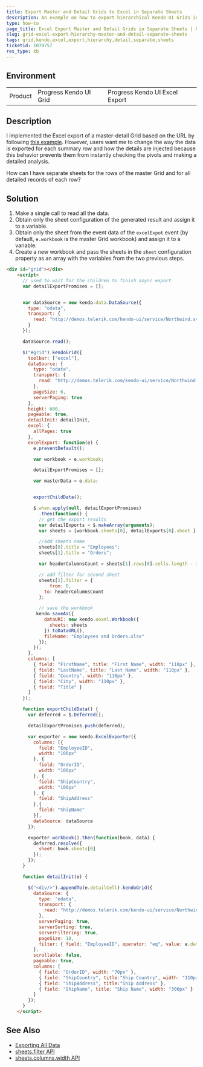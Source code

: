 ```yaml
---
title: Export Master and Detail Grids to Excel in Separate Sheets
description: An example on how to export hierarchical Kendo UI Grids in separate sheets in Excel.
type: how-to
page_title: Excel Export Master and Detail Grids in Separate Sheets | Kendo UI Grid
slug: grid-excel-export-hierarchy-master-and-detail-separate-sheets
tags: grid,kendo,excel,export,hierarchy,detail,separate,sheets
ticketid: 1079757
res_type: kb
---
```


## Environment

<table>
 <tr>
  <td>Product</td>
  <td>Progress Kendo UI Grid</td>
  <td>Progress Kendo UI Excel Export</td>
 </tr>
</table>


## Description

I implemented the Excel export of a master-detail Grid based on the URL by following [this example](http://docs.telerik.com/kendo-ui/controls/data-management/grid/how-to/excel/detail-grid-export). However, users want me to change the way the data is exported for each summary row and how the details are injected because this behavior prevents them from instantly checking the pivots and making a detailed analysis.

How can I have separate sheets for the rows of the master Grid and for all detailed records of each row?

## Solution

1. Make a single call to read all the data.  
1. Obtain only the sheet configuration of the generated result and assign it to a variable.
1. Obtain only the sheet from the event data of the `excelExpot` event (by default, `e.workbook` is the master Grid workbook) and assign it to a variable.  
1. Create a new workbook and pass the sheets in the `sheet` configuration property as an array with the variables from the two previous steps.  

```html
<div id="grid"></div>
    <script>
      // used to wait for the children to finish async export
      var detailExportPromises = [];


      var dataSource = new kendo.data.DataSource({
        type: "odata",
        transport: {
          read: "http://demos.telerik.com/kendo-ui/service/Northwind.svc/Orders"
        }
      });

      dataSource.read();

      $("#grid").kendoGrid({
        toolbar: ["excel"],
        dataSource: {
          type: "odata",
          transport: {
            read: "http://demos.telerik.com/kendo-ui/service/Northwind.svc/Employees"
          },
          pageSize: 6,
          serverPaging: true
        },
        height: 600,
        pageable: true,
        detailInit: detailInit,
        excel: {
          allPages: true
        },
        excelExport: function(e) {
          e.preventDefault();

          var workbook = e.workbook;

          detailExportPromises = [];

          var masterData = e.data;


          exportChildData();

          $.when.apply(null, detailExportPromises)
            .then(function() {
            // get the export results
            var detailExports = $.makeArray(arguments);
            var sheets = [workbook.sheets[0], detailExports[0].sheet ];

            //add sheets name
            sheets[0].title = "Employees";            
            sheets[1].title = "Orders";

            var headerColumnsCount = sheets[1].rows[0].cells.length - 1;

            // add filter for second sheet
            sheets[1].filter = {
            	from: 0,
              to: headerColumnsCount
            };

            // save the workbook            
           kendo.saveAs({
              dataURI: new kendo.ooxml.Workbook({
                sheets: sheets
              }).toDataURL(),
              fileName: "Employees and Orders.xlsx"
            });
          });
        },
        columns: [
          { field: "FirstName", title: "First Name", width: "110px" },
          { field: "LastName", title: "Last Name", width: "110px" },
          { field: "Country", width: "110px" },
          { field: "City", width: "110px" },
          { field: "Title" }
        ]
      });

      function exportChildData() {
        var deferred = $.Deferred();

        detailExportPromises.push(deferred);

        var exporter = new kendo.ExcelExporter({
          columns: [{
            field: "EmployeeID",
            width: "100px"
          }, {
            field: "OrderID",
            width: "100px"
          }, {
            field: "ShipCountry",
            width: "100px"
          }, {
            field: "ShipAddress"
          },{
            field: "ShipName"
          }],
          dataSource: dataSource
        });

        exporter.workbook().then(function(book, data) {
          deferred.resolve({
            sheet: book.sheets[0]
          });
        });
      }

      function detailInit(e) {

        $("<div/>").appendTo(e.detailCell).kendoGrid({
          dataSource: {
            type: "odata",
            transport: {
              read: "http://demos.telerik.com/kendo-ui/service/Northwind.svc/Orders"
            },
            serverPaging: true,
            serverSorting: true,
            serverFiltering: true,
            pageSize: 10,
            filter: { field: "EmployeeID", operator: "eq", value: e.data.EmployeeID }
          },
          scrollable: false,
          pageable: true,
          columns: [
            { field: "OrderID", width: "70px" },
            { field: "ShipCountry", title:"Ship Country", width: "110px" },
            { field: "ShipAddress", title:"Ship Address" },
            { field: "ShipName", title: "Ship Name", width: "300px" }
          ]
        });
      }
    </script>
```

## See Also

* [Exporting All Data](http://docs.telerik.com/kendo-ui/controls/data-management/grid/excel-export#excel-export-of-all-data)
* [sheets.filter API](http://docs.telerik.com/kendo-ui/api/javascript/ooxml/workbook#configuration-sheets.filter)
* [sheets.columns.width API](http://docs.telerik.com/kendo-ui/api/javascript/ooxml/workbook#configuration-sheets.columns.width)
